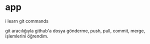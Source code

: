 # app
i learn git commands



git aracılığıyla github'a dosya gönderme, push, pull, commit, merge, işlemlerini öğrendim.
